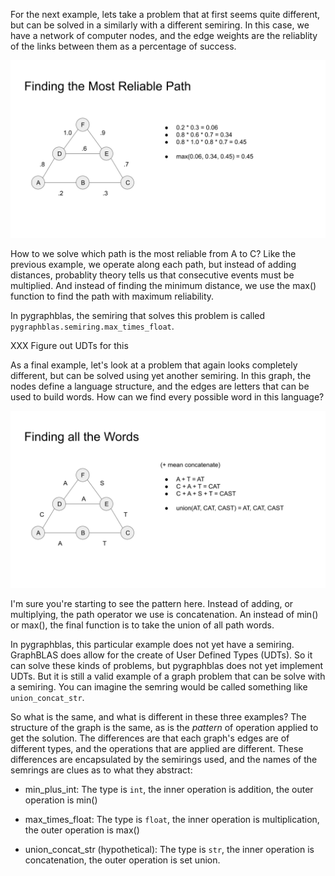 For the next example, lets take a problem that at first seems quite
different, but can be solved in a similarly with a different semiring.
In this case, we have a network of computer nodes, and the edge
weights are the reliablity of the links between them as a percentage
of success.

![Finding the Most Reliable Path](../docs/ReliablePath.svg)

How to we solve which path is the most reliable from A to C?  Like the
previous example, we operate along each path, but instead of adding
distances, probablity theory tells us that consecutive events must be
multiplied.  And instead of finding the minimum distance, we use the
max() function to find the path with maximum reliability.

In pygraphblas, the semiring that solves this problem is called
`pygraphblas.semiring.max_times_float`.


XXX Figure out UDTs for this

As a final example, let's look at a problem that again looks
completely different, but can be solved using yet another semiring.
In this graph, the nodes define a language structure, and the edges
are letters that can be used to build words.  How can we find every
possible word in this language?

![Finding All Words in a Language](../docs/AllWords.svg)

I'm sure you're starting to see the pattern here.  Instead of adding,
or multiplying, the path operator we use is concatenation.  An instead
of min() or max(), the final function is to take the union of all path
words.

In pygraphblas, this particular example does not yet have a semiring.
GraphBLAS does allow for the create of User Defined Types (UDTs).  So
it can solve these kinds of problems, but pygraphblas does not yet
implement UDTs.  But it is still a valid example of a graph problem
that can be solve with a semiring.  You can imagine the semring would
be called something like `union_concat_str`.

So what is the same, and what is different in these three examples?
The structure of the graph is the same, as is the *pattern* of
operation applied to get the solution.  The differences are that each
graph's edges are of different types, and the operations that are
applied are different.  These differences are encapsulated by the
semirings used, and the names of the semrings are clues as to what
they abstract:

- min_plus_int: The type is `int`, the inner operation is addition,
  the outer operation is min()

- max_times_float: The type is `float`, the inner operation is
  multiplication, the outer operation is max()

- union_concat_str (hypothetical): The type is `str`, the inner
  operation is concatenation, the outer operation is set union.

